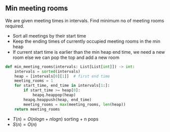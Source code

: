 


## Min meeting rooms
We are given meeting times in intervals. Find minimum no of meeting rooms required.

- Sort all meetings by their start time
- Keep the ending times of currently occupied meeting rooms in the min heap
- If current start time is earlier than the min heap end time, we need a new room else we can pop the top and add a new room

```python
def min_meeting_rooms(intervals: List[List[int]]) -> int:
    intervals = sorted(intervals)
    heap = [intervals[0][1]]  # first end time
    meeting_rooms = 1
    for start_time, end_time in intervals[1:]:
        if start_time >= heap[0]:
            heapq.heappop(heap)
        heapq.heappush(heap, end_time)
        meeting_rooms = max(meeting_rooms, len(heap))
    return meeting_rooms
```
- $T(n)  = O(n log n + n log n)$ sorting + n pops
- $S(n) = O(n)$
